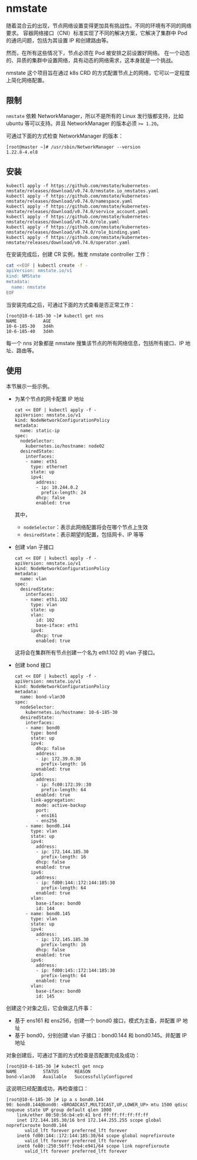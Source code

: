 # nmstate

随着混合云的出现，节点网络设置变得更加具有挑战性。不同的环境有不同的网络要求。
容器网络接口（CNI）标准实现了不同的解决方案，它解决了集群中 Pod 的通讯问题，包括为其设置 IP 和创建路由等。

然而，在所有这些情况下，节点必须在 Pod 被安排之前设置好网络。
在一个动态的、异质的集群中设置网络，具有动态的网络需求，这本身就是一个挑战。

nmstate 这个项目旨在通过 k8s CRD 的方式配置节点上的网络，它可以一定程度上简化网络配置。

## 限制

`nmstate` 依赖 NetworkManager，所以不是所有的 Linux 发行版都支持，比如 ubuntu 等可以支持。并且 NetworkManager 的版本必须 `>= 1.20`。

可通过下面的方式检查 NetworkManager 的版本：

```shell
[root@master ~]# /usr/sbin/NetworkManager --version
1.22.8-4.el8
```

## 安装

```shell
kubectl apply -f https://github.com/nmstate/kubernetes-nmstate/releases/download/v0.74.0/nmstate.io_nmstates.yaml
kubectl apply -f https://github.com/nmstate/kubernetes-nmstate/releases/download/v0.74.0/namespace.yaml
kubectl apply -f https://github.com/nmstate/kubernetes-nmstate/releases/download/v0.74.0/service_account.yaml
kubectl apply -f https://github.com/nmstate/kubernetes-nmstate/releases/download/v0.74.0/role.yaml
kubectl apply -f https://github.com/nmstate/kubernetes-nmstate/releases/download/v0.74.0/role_binding.yaml
kubectl apply -f https://github.com/nmstate/kubernetes-nmstate/releases/download/v0.74.0/operator.yaml
```

在安装完成后，创建 CR 实例，触发 nmstate controller 工作：

```sh
cat <<EOF | kubectl create -f -
apiVersion: nmstate.io/v1
kind: NMState
metadata:
  name: nmstate
EOF
```

当安装完成之后，可通过下面的方式查看是否正常工作：

```shell
[root@10-6-185-30 ~]# kubectl get nns
NAME          AGE
10-6-185-30   3d4h
10-6-185-40   3d4h
```

每一个 nns 对象都是 nmstate 搜集该节点的所有网络信息，包括所有接口、IP 地址、路由等。

## 使用

本节展示一些示例。

- 为某个节点的网卡配置 IP 地址

    ```shell
    cat << EOF | kubectl apply -f -
    apiVersion: nmstate.io/v1
    kind: NodeNetworkConfigurationPolicy
    metadata:
      name: static-ip
    spec:
      nodeSelector:
        kubernetes.io/hostname: node02
      desiredState:
        interfaces:
        - name: eth1
          type: ethernet
          state: up
          ipv4:
            address:
            - ip: 10.244.0.2
              prefix-length: 24
            dhcp: false
            enabled: true
    ```

    其中，
    
    - `nodeSelector`：表示此网络配置将会在哪个节点上生效
    - `desiredState`：表示期望的配置，包括网卡、IP 等等

- 创建 vlan 子接口

    ```shell
    cat << EOF | kubectl apply -f -
    apiVersion: nmstate.io/v1
    kind: NodeNetworkConfigurationPolicy
    metadata:
      name: vlan
    spec:
      desiredState:
        interfaces:
        - name: eth1.102
          type: vlan
          state: up
          vlan:
            id: 102
            base-iface: eth1
          ipv4:
            dhcp: true
            enabled: true
    ```

    这将会在集群所有节点创建一个名为 eth1.102 的 vlan 子接口。

- 创建 bond 接口

    ```shell
    cat << EOF | kubectl apply -f -
    apiVersion: nmstate.io/v1
    kind: NodeNetworkConfigurationPolicy
    metadata:
      name: bond-vlan30
    spec:
      nodeSelector:
        kubernetes.io/hostname: 10-6-185-30
      desiredState:
        interfaces:
        - name: bond0
          type: bond
          state: up
          ipv4:
            dhcp: false
            address:
            - ip: 172.39.0.30
              prefix-length: 16
            enabled: true
          ipv6:
            address:
            - ip: fc00:172:39::30
              prefix-length: 64
            enabled: true
          link-aggregation:
            mode: active-backup
            port:
            - ens161
            - ens256
        - name: bond0.144
          type: vlan
          state: up
          ipv4:
            address:
            - ip: 172.144.185.30
              prefix-length: 16
            dhcp: false
            enabled: true
          ipv6:
            address:
            - ip: fd00:144::172:144:185:30
              prefix-length: 64
            enabled: true
          vlan:
            base-iface: bond0
            id: 144
        - name: bond0.145
          type: vlan
          state: up
          ipv4:
            address:
            - ip: 172.145.185.30
              prefix-length: 16
            dhcp: false
            enabled: true
          ipv6:
            address:
            - ip: fd00:145::172:144:185:30
              prefix-length: 64
            enabled: true
          vlan:
            base-iface: bond0
            id: 145
    ```

创建这个对象之后，它会做这几件事：

- 基于 ens161 和 ens256，创建一个 bond0 接口，模式为主备，并配置 IP 地址
- 基于 bond0，分别创建 vlan 子接口：bond0.144 和 bond0.145。并配置 IP 地址

对象创建后，可通过下面的方式检查是否配置完成及成功：

```shell
[root@10-6-185-30 ]# kubectl get nncp
NAME          STATUS      REASON
bond-vlan30   Available   SuccessfullyConfigured
```

这说明已经配置成功，再检查接口：

```shell
[root@10-6-185-30 ]# ip a s bond0.144
90: bond0.144@bond0: <BROADCAST,MULTICAST,UP,LOWER_UP> mtu 1500 qdisc noqueue state UP group default qlen 1000
    link/ether 00:50:56:b4:e9:41 brd ff:ff:ff:ff:ff:ff
    inet 172.144.185.30/16 brd 172.144.255.255 scope global noprefixroute bond0.144
       valid_lft forever preferred_lft forever
    inet6 fd00:144::172:144:185:30/64 scope global noprefixroute
       valid_lft forever preferred_lft forever
    inet6 fe80::250:56ff:feb4:e941/64 scope link noprefixroute
       valid_lft forever preferred_lft forever
```
